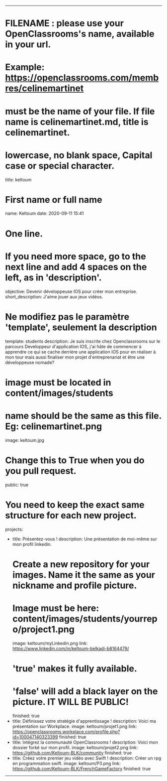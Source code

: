 ---

# FILENAME : please use your OpenClassrooms's name, available in your url.
# Example: https://openclassrooms.com/membres/celinemartinet
# must be the name of your file. If file name is celinemartinet.md, title is celinemartinet.
# lowercase, no blank space, Capital case or special character.
title: keltoum

# First name or full name
name: Keltoum
date: 2020-09-11 15:41

# One line.
# If you need more space, go to the next line and add 4 spaces on the left, as in 'description'.
objective: Devenir développeuse IOS pour créer mon entreprise.
short_description: J'aime jouer aux jeux vidéos.

# Ne modifiez pas le paramètre 'template', seulement la description
template: students
description: Je suis inscrite chez Openclassrooms sur le parcours Developpeur d'application IOS, j'ai hâte de commencer à apprendre ce qui se cache derrière une application IOS pour en réaliser à mon tour mais aussi finaliser mon projet d'entreprenariat et être une développeuse nomade?

# image must be located in content/images/students
# name should be the same as this file. Eg: celinemartinet.png
image: keltoum.jpg

# Change this to True when you do you pull request.
public: true

# You need to keep the exact same structure for each new project.
projects:
  - title: Présentez-vous !
    description: Une présentation de moi-même sur mon profil linkedin.
    # Create a new repository for your images. Name it the same as your nickname and profile picture.
    # Image must be here: content/images/students/yourrepo/project1.png
    image: keltoum/myLinkedin.png
    link: https://www.linkedin.com/in/keltoum-belkadi-b8164479/
    # 'true' makes it fully available.
    # 'false' will add a black layer on the picture. IT WILL BE PUBLIC!
    finished: true
  - title: Définissez votre stratégie d'apprentissage !
    description: Voici ma présentation sur Workplace.
    image: keltoum/projet1.png
    link: https://openclassrooms.workplace.com/profile.php?id=100047140323399
    finished: true
  - title: Intégrez la communauté OpenClassrooms !
    description: Voici mon dossier forké sur mon profil.
    image: keltoum/projet2.png
    link: https://github.com/Keltoum-BLK/community
    finished: true
  - title: Créez votre premier jeu vidéo avec Swift !
    description: Créer un rpg en programmation swift.
    image: keltoum/P3.png
    link: https://github.com/Keltoum-BLK/FrenchGameFactory
    finished: true
---